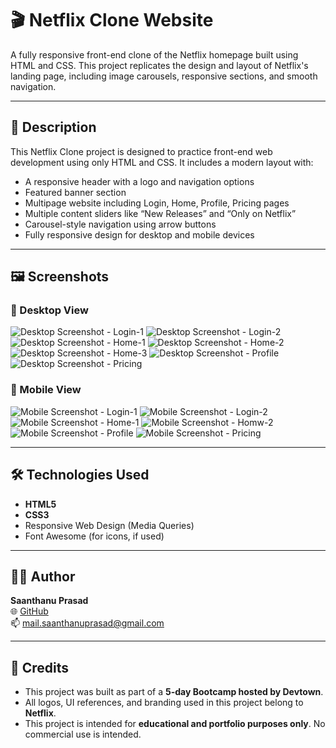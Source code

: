 # 🎬 Netflix Clone Website

A fully responsive front-end clone of the Netflix homepage built using HTML and CSS. This project replicates the design and layout of Netflix's landing page, including image carousels, responsive sections, and smooth navigation.

---

## 📄 Description

This Netflix Clone project is designed to practice front-end web development using only HTML and CSS. It includes a modern layout with:
- A responsive header with a logo and navigation options
- Featured banner section
- Multipage website including Login, Home, Profile, Pricing pages
- Multiple content sliders like “New Releases” and “Only on Netflix”
- Carousel-style navigation using arrow buttons
- Fully responsive design for desktop and mobile devices

---------------------

## 🖼️ Screenshots

### 🔹 Desktop View
![Desktop Screenshot - Login-1](./assets/DV-SS01.png)
![Desktop Screenshot - Login-2](./assets/DV-SS02.png)
![Desktop Screenshot - Home-1](./assets/DV-SS03.png)
![Desktop Screenshot - Home-2](./assets/DV-SS04.png)
![Desktop Screenshot - Home-3](./assets/DV-SS05.png)
![Desktop Screenshot - Profile](./assets/DV-SS06.png)
![Desktop Screenshot - Pricing](./assets/DV-SS07.png)

### 🔹 Mobile View
![Mobile Screenshot - Login-1](./assets/MV-SS-01.png)
![Mobile Screenshot - Login-2](./assets/MV-SS-01.png)
![Mobile Screenshot - Home-1](./assets/MV-SS-01.png)
![Mobile Screenshot - Homw-2](./assets/MV-SS-01.png)
![Mobile Screenshot - Profile](./assets/MV-SS-01.png)
![Mobile Screenshot - Pricing](./assets/MV-SS-01.png)

---------------------

## 🛠️ Technologies Used

- **HTML5**
- **CSS3**
- Responsive Web Design (Media Queries)
- Font Awesome (for icons, if used)

---------------------

## 👨‍💻 Author

**Saanthanu Prasad**  
🌐 [GitHub](https://github.com/manjalays)  
📫 mail.saanthanuprasad@gmail.com

---------------------

## 📢 Credits

- This project was built as part of a **5-day Bootcamp hosted by Devtown**.
- All logos, UI references, and branding used in this project belong to **Netflix**.
- This project is intended for **educational and portfolio purposes only**. No commercial use is intended.
